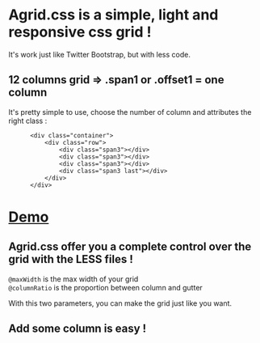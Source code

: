 # Agrid.css is a simple, light and responsive css grid !

It's work just like Twitter Bootstrap, but with less code. 

## 12 columns grid    =>    .span1 or .offset1 = one column

It's pretty simple to use, choose the number of column and attributes the right class :

```
      <div class="container">
          <div class="row">
              <div class="span3"></div>
              <div class="span3"></div>
              <div class="span3"></div>
              <div class="span3 last"></div>
          </div>
      </div>
```


# [Demo](http://www.yago-art.ch/agrid/)

## Agrid.css offer you a complete control over the grid with the LESS files !

```@maxWidth``` is the max width of your grid<br />
```@columnRatio``` is the proportion between column and gutter

With this two parameters, you can make the grid just like you want.


## Add some column is easy !
